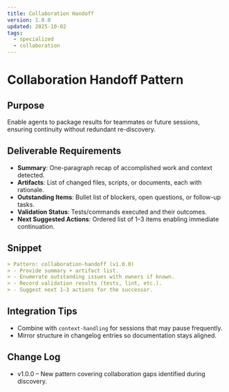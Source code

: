 ```yaml
---
title: Collaboration Handoff
version: 1.0.0
updated: 2025-10-02
tags:
  - specialized
  - collaboration
---
```


# Collaboration Handoff Pattern

## Purpose
Enable agents to package results for teammates or future sessions, ensuring continuity without redundant re-discovery.

## Deliverable Requirements
- **Summary**: One-paragraph recap of accomplished work and context detected.
- **Artifacts**: List of changed files, scripts, or documents, each with rationale.
- **Outstanding Items**: Bullet list of blockers, open questions, or follow-up tasks.
- **Validation Status**: Tests/commands executed and their outcomes.
- **Next Suggested Actions**: Ordered list of 1–3 items enabling immediate continuation.

## Snippet

```markdown
> Pattern: collaboration-handoff (v1.0.0)
> - Provide summary + artifact list.
> - Enumerate outstanding issues with owners if known.
> - Record validation results (tests, lint, etc.).
> - Suggest next 1–3 actions for the successor.
```

## Integration Tips
- Combine with `context-handling` for sessions that may pause frequently.
- Mirror structure in changelog entries so documentation stays aligned.

## Change Log
- v1.0.0 – New pattern covering collaboration gaps identified during discovery.
